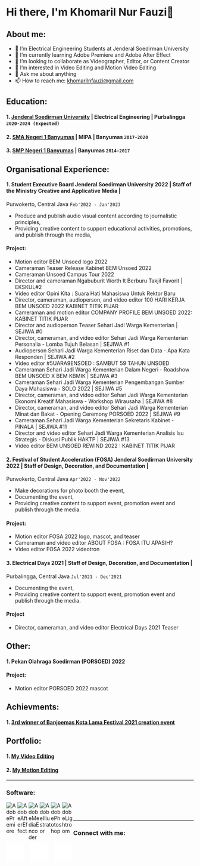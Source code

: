 # Hi there, I'm Khomaril Nur Fauzi👋
## About me:
- 🔭 I’m Electrical Engineering Students at Jenderal Soedirman University
- 🌱 I’m currently learning Adobe Premiere and Adobe After Effect
- 👯 I’m looking to collaborate as Videographer, Editor, or Content Creator
- 🤔 I’m interested in Video Editing and Motion Video Editing
- 💬 Ask me about anything
- 📫 How to reach me: khomarilnfauzi@gmail.com

## Education:

#### 1. [Jenderal Soedirman University](https://unsoed.ac.id/) | Electrical Engineering | Purbalingga `2020-2024 (Expected)`
#### 2. [SMA Negeri 1 Banyumas](http://www.smanegeribanyumas.sch.id/) | MIPA | Banyumas `2017-2020`
#### 3. [SMP Negeri 1 Banyumas](https://smpn1banyumas.sch.id/) | Banyumas `2014-2017`

## Organisational Experience:
#### 1. Student Executive Board Jenderal Soedirman University 2022 | Staff of the Ministry Creative and Applicative Media | 
Purwokerto, Central Java `Feb'2022 - Jan'2023`
   - Produce and publish audio visual content according to journalistic principles,
   - Providing creative content to support educational activities, promotions, and publish through the media,
#### Project:
   - Motion editor BEM Unsoed logo 2022
   - Cameraman Teaser Release Kabinet BEM Unsoed 2022 
   - Cameraman Unsoed Campus Tour 2022 
   - Director and cameraman Ngabuburit Worth It Berburu Takjil Favorit | EKSKUL#2 
   - Video editor Opini Kita : Suara Hati Mahasiswa Untuk Rektor Baru 
   - Director, cameraman, audioperson, and video editor 100 HARI KERJA BEM UNSOED 2022 KABINET TITIK PIJAR 
   - Cameraman and motion editor COMPANY PROFILE BEM UNSOED 2022: KABINET TITIK PIJAR 
   - Director and audioperson Teaser Sehari Jadi Warga Kementerian | SEJIWA #0 
   - Director, cameraman, and video editor Sehari Jadi Warga Kementerian Personalia - Lomba Tujuh Belasan | SEJIWA #1 
   - Audioperson Sehari Jadi Warga Kementerian Riset dan Data - Apa Kata Responden | SEJIWA #2 
   - Video editor #5UARA9ENSOED : SAMBUT 59 TAHUN UNSOED 
   - Cameraman Sehari Jadi Warga Kementerian Dalam Negeri - Roadshow BEM UNSOED X BEM KBMIK | SEJIWA #3 
   - Cameraman Sehari Jadi Warga Kementerian Pengembangan Sumber Daya Mahasiswa - SOLO 2022 | SEJIWA #5 
   - Director, cameraman, and video editor Sehari Jadi Warga Kementerian Ekonomi Kreatif Mahasiswa - Workshop Wirausaha | SEJIWA #8 
   - Director, cameraman, and video editor Sehari Jadi Warga Kementerian Minat dan Bakat - Opening Ceremony PORSOED 2022 | SEJIWA #9 
   - Cameraman Sehari Jadi Warga Kementerian Sekretaris Kabinet - PINALA | SEJIWA #11 
   - Director and video editor Sehari Jadi Warga Kementerian Analisis Isu Strategis - Diskusi Publik HAKTP | SEJIWA #13
   - Video editor BEM UNSOED REWIND 2022 : KABINET TITIK PIJAR
#### 2. Festival of Student Acceleration (FOSA) Jenderal Soedirman University 2022 | Staff of Design, Decoration, and Documentation |
Purwokerto, Central Java `Apr'2022 - Nov'2022`
   - Make decorations for photo booth the event,
   - Documenting the event,
   - Providing creative content to support event, promotion event and publish through the media.
#### Project:
   - Motion editor FOSA 2022 logo, mascot, and teaser
   - Cameraman and video editor ABOUT FOSA : FOSA ITU APASIH? 
   - Video editor FOSA 2022 videotron 
#### 3. Electrical Days 2021 | Staff of Design, Decoration, and Documentation | 
Purbalingga, Central Java `Jul'2021 - Dec'2021`
   - Documenting the event,
   - Providing creative content to support event, promotion event and publish through the media.
#### Project
   - Director, cameraman, and video editor Electrical Days 2021 Teaser

## Other:
#### 1. Pekan Olahraga Soedirman (PORSOED) 2022
#### Project:
   - Motion editor PORSOED 2022 mascot

## Achievments:
#### 1. [3rd winner of Banjoemas Kota Lama Festival 2021 creation event](https://www.instagram.com/p/CVbUFDqBrtH/) 

## Portfolio:
#### 1. [My Video Editing](https://drive.google.com/drive/folders/13dT2_ze9YKIXPoawDuj3Jh1MU1jwz4ER?usp=sharing)
#### 2. [My Motion Editing](https://drive.google.com/drive/folders/1uMSqKuMxAfbUE5RCx1nBgNhj5978fCO6?usp=sharing)

---
### Software:

[<img align="left" alt="AdobePremiere" width="30px" src="https://img.icons8.com/color/48/null/adobe-premiere-pro--v1.png"/>][webdev]
[<img align="left" alt="AdobeAfterEffect" width="30px" src="https://img.icons8.com/color/48/null/adobe-after-effects--v1.png"/>][webdev]
[<img align="left" alt="AdobeMediaEncoder" width="30px" src="https://img.icons8.com/color/48/null/adobe-media-encoder.png"/>][webdev]
[<img align="left" alt="AdobeIllustrator" width="30px" src="https://img.icons8.com/color/48/null/adobe-illustrator--v1.png"/>][webdev]
[<img align="left" alt="AdobePhotoshop" width="30px" src="https://img.icons8.com/color/48/null/adobe-photoshop--v1.png"/>][webdev]
[<img align="left" alt="AdobeLightroom" width="30px" src="https://img.icons8.com/color/48/null/adobe-lightroom--v1.png"/>][webdev]

<br />
<br />

---
### Connect with me:

[![website](./img/instagram-dark.svg)](https://instagram.com/khomaril.fauzi)
&nbsp;&nbsp;
[![website](./img/linkedin-dark.svg)](https://www.linkedin.com/in/khomaril-nur-fauzi-b6b26a25b)
&nbsp;&nbsp;
[![website](./img/twitter-dark.svg)](https://twitter.com/Khomaril_Fauzi)
&nbsp;&nbsp;

[webdev]: https://github.com/KhomarilFauzi/KhomarilFauzi
